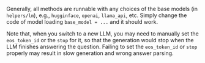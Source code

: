 Generally, all methods are runnable with any choices of the base models (in `helpers/lm`), e.g., `hugginface`, `openai`, `llama_api`, etc. Simply change the code of model loading `base_model = ...` and it should work.

Note that, when you switch to a new LLM, you may need to manually set the `eos_token_id` or the `stop` for it, so that the generation would stop when the LLM finishes answering the question. Failing to set the `eos_token_id` or `stop` properly may result in slow generation and wrong answer parsing.


